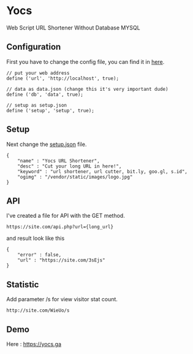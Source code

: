 # Yocs
Web Script URL Shortener Without Database MYSQL

## Configuration
First you have to change the config file, you can find it in <a href="https://github.com/neoxr/Yocs/blob/master/vendor/helper/config.php">here</a>.

```
// put your web address
define ('url', 'http://localhost', true);

// data as data.json (change this it's very important dude)
define ('db', 'data', true);

// setup as setup.json
define ('setup', 'setup', true);
```

## Setup
Next change the <a href="https://github.com/neoxr/Yocs/blob/master/vendor/database/setup.json">setup.json</a> file.

```
{
	"name" : "Yocs URL Shortener",
	"desc" : "Cut your long URL in here!",
	"keyword" : "url shortener, url cutter, bit.ly, goo.gl, s.id",
	"ogimg" : "/vendor/static/images/logo.jpg"
}
```

## API
I've created a file for API with the GET method.

```
https://site.com/api.php?url={long_url}
```

and result look like this

```
{
	"error" : false,
	"url" : "https://site.com/3sEjs"
}
```
## Statistic
Add parameter /s for view visitor stat count.

```
http://site.com/WieUo/s
```

## Demo

Here : <a href="https://yocs.ga">https://yocs.ga</a>


